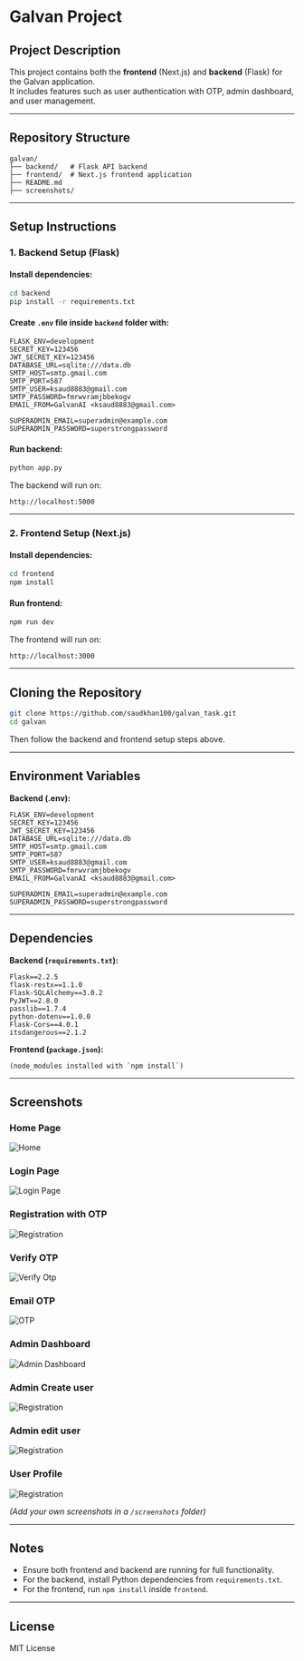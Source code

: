 # Galvan Project

## Project Description
This project contains both the **frontend** (Next.js) and **backend** (Flask) for the Galvan application.  
It includes features such as user authentication with OTP, admin dashboard, and user management.

---

## Repository Structure
```
galvan/
├── backend/   # Flask API backend
├── frontend/  # Next.js frontend application
├── README.md
├── screenshots/
```
---

## Setup Instructions

### 1. Backend Setup (Flask)

#### Install dependencies:
```bash
cd backend
pip install -r requirements.txt
```

#### Create `.env` file inside `backend` folder with:
```
FLASK_ENV=development
SECRET_KEY=123456
JWT_SECRET_KEY=123456
DATABASE_URL=sqlite:///data.db
SMTP_HOST=smtp.gmail.com
SMTP_PORT=587
SMTP_USER=ksaud8883@gmail.com
SMTP_PASSWORD=fmrwvramjbbekogv
EMAIL_FROM=GalvanAI <ksaud8883@gmail.com>

SUPERADMIN_EMAIL=superadmin@example.com
SUPERADMIN_PASSWORD=superstrongpassword
```

#### Run backend:
```bash
python app.py
```

The backend will run on:  
```
http://localhost:5000
```

---

### 2. Frontend Setup (Next.js)

#### Install dependencies:
```bash
cd frontend
npm install
```

#### Run frontend:
```bash
npm run dev
```

The frontend will run on:  
```
http://localhost:3000
```

---

## Cloning the Repository
```bash
git clone https://github.com/saudkhan100/galvan_task.git
cd galvan
```

Then follow the backend and frontend setup steps above.

---

## Environment Variables

**Backend (.env):**
```
FLASK_ENV=development
SECRET_KEY=123456
JWT_SECRET_KEY=123456
DATABASE_URL=sqlite:///data.db
SMTP_HOST=smtp.gmail.com
SMTP_PORT=587
SMTP_USER=ksaud8883@gmail.com
SMTP_PASSWORD=fmrwvramjbbekogv
EMAIL_FROM=GalvanAI <ksaud8883@gmail.com>

SUPERADMIN_EMAIL=superadmin@example.com
SUPERADMIN_PASSWORD=superstrongpassword
```

---

## Dependencies

**Backend (`requirements.txt`):**
```
Flask==2.2.5
flask-restx==1.1.0
Flask-SQLAlchemy==3.0.2
PyJWT==2.8.0
passlib==1.7.4
python-dotenv==1.0.0
Flask-Cors==4.0.1
itsdangerous==2.1.2
```

**Frontend (`package.json`):**
```
(node_modules installed with `npm install`)
```

---

## Screenshots

### Home Page 
![Home](screenshots/home.png)


### Login Page  
![Login Page](screenshots/login.png)

### Registration with OTP  
![Registration](screenshots/registrform.png)

### Verify OTP  
![Verify Otp](screenshots/verifyotp.png)

### Email OTP  
![OTP](screenshots/otp.png)

### Admin Dashboard  
![Admin Dashboard](screenshots/admindashboard.png)

### Admin Create user  
![Registration](screenshots/createuser.png)

### Admin edit user
![Registration](screenshots/edituser.png)

### User Profile 
![Registration](screenshots/profile.png)




*(Add your own screenshots in a `/screenshots` folder)*

---

## Notes
- Ensure both frontend and backend are running for full functionality.
- For the backend, install Python dependencies from `requirements.txt`.
- For the frontend, run `npm install` inside `frontend`.

---

## License
MIT License
